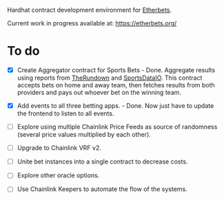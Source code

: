 Hardhat contract development environment for [Etherbets](https://github.com/izcoser/etherbets).

Current work in progress available at: https://etherbets.org/

# To do

- [x] Create Aggregator contract for Sports Bets - Done. Aggregate results using reports from [TheRundown](https://market.link/nodes/TheRundown/integrations) and [SportsDataIO](https://market.link/nodes/SportsDataIO/integrations). This contract accepts bets on home and away team, then fetches results from both providers and pays out whoever bet on the winning team.

- [x] Add events to all three betting apps. - Done. Now just have to update the frontend to listen to all events.

- [ ] Explore using multiple Chainlink Price Feeds as source of randomness (several price values multiplied by each other).

- [ ] Upgrade to Chainlink VRF v2.

- [ ] Unite bet instances into a single contract to decrease costs.

- [ ] Explore other oracle options.

- [ ] Use Chainlink Keepers to automate the flow of the systems.
